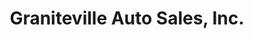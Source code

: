 ---
title: "Graniteville Auto Sales, Inc."
url: /johnston/graniteville-auto-sales-inc/
shop: Autohaus
---